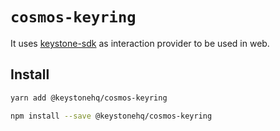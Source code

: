 # `cosmos-keyring`

It uses [keystone-sdk](https://github.com/KeystoneHQ/keystone-airgaped-base/tree/master/packages/sdk) as interaction provider to be used in web. 

## Install

```bash
yarn add @keystonehq/cosmos-keyring
```

```bash
npm install --save @keystonehq/cosmos-keyring
```
